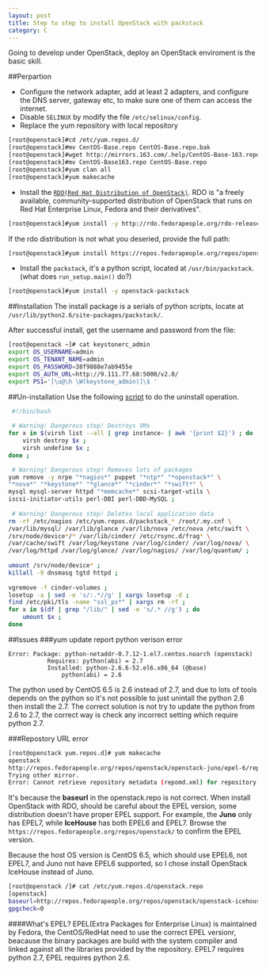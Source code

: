 ```yaml
---
layout: post
title: Step to step to install OpenStack with packstack
category: C
---
```

Going to develop under OpenStack, deploy an OpenStack enviroment is the basic skill.

##Perpartion
- Configure the network adapter, add at least 2 adapters, and configure the DNS server, gateway etc, to make sure one of them can access the internet.
- Disable `SELINUX` by modify the file `/etc/selinux/config`.
- Replace the yum repository with local repository  
 ```sh
 [root@openstack]#cd /etc/yum.repos.d/
 [root@openstack]#mv CentOS-Base.repo CentOS-Base.repo.bak
 [root@openstack]#wget http://mirrors.163.com/.help/CentOS-Base-163.repo
 [root@openstack]#mv CentOS-Base163.repo CentOS-Base.repo
 [root@openstack]#yum clan all
 [root@openstack]#yum makecache
 ```
- Install the [`RDO(Red Hat Distribution of OpenStack)`](https://openstack.redhat.com/Main_Page). RDO is "a freely available, community-supported distribution of OpenStack that runs on Red Hat Enterprise Linux, Fedora and their derivatives".  
 ```sh
 [root@openstack]#yum install -y http://rdo.fedorapeople.org/rdo-release.rpm
 ```  
 If the rdo distribution is not what you deseried, provide the full path:  
 ```sh
 [root@openstack]#yum install https://repos.fedorapeople.org/repos/openstack/openstack-icehouse/epel-6/rdo-release-icehouse-4.noarch.rpm
 ```  
- Install the `packstack`, it's a python script, located at `/usr/bin/packstack`. (what does `run_setup.main()` do?)  
 ```sh  
 [root@openstack]#yum install -y openstack-packstack
 ```

##Installation
The install package is a serials of python scripts, locate at `/usr/lib/python2.6/site-packages/packstack/`.

After successful install, get the username and password from the file:  
```sh
[root@openstack ~]# cat keystonerc_admin 
export OS_USERNAME=admin
export OS_TENANT_NAME=admin
export OS_PASSWORD=38f9888e7ab9455e
export OS_AUTH_URL=http://9.111.77.68:5000/v2.0/
export PS1='[\u@\h \W(keystone_admin)]\$ '
```

##Un-installation
Use the following [script](http://tuxlabs.com/?p=82) to do the uninstall operation.   
```sh
 #!/bin/bash
 
 # Warning! Dangerous step! Destroys VMs
for x in $(virsh list --all | grep instance- | awk '{print $2}') ; do
    virsh destroy $x ;
    virsh undefine $x ;
done ;

 # Warning! Dangerous step! Removes lots of packages
yum remove -y nrpe "*nagios*" puppet "*ntp*" "*openstack*" \
"*nova*" "*keystone*" "*glance*" "*cinder*" "*swift*" \
mysql mysql-server httpd "*memcache*" scsi-target-utils \
iscsi-initiator-utils perl-DBI perl-DBD-MySQL ;
 
 # Warning! Dangerous step! Deletes local application data
rm -rf /etc/nagios /etc/yum.repos.d/packstack_* /root/.my.cnf \
/var/lib/mysql/ /var/lib/glance /var/lib/nova /etc/nova /etc/swift \
/srv/node/device*/* /var/lib/cinder/ /etc/rsync.d/frag* \
/var/cache/swift /var/log/keystone /var/log/cinder/ /var/log/nova/ \
/var/log/httpd /var/log/glance/ /var/log/nagios/ /var/log/quantum/ ;
 
umount /srv/node/device* ;
killall -9 dnsmasq tgtd httpd ;
 
vgremove -f cinder-volumes ;
losetup -a | sed -e 's/:.*//g' | xargs losetup -d ;
find /etc/pki/tls -name "ssl_ps*" | xargs rm -rf ;
for x in $(df | grep "/lib/" | sed -e 's/.* //g') ; do
    umount $x ;
done
```

##Issues
###yum update report python verison error
```  
Error: Package: python-netaddr-0.7.12-1.el7.centos.noarch (openstack)
           Requires: python(abi) = 2.7
           Installed: python-2.6.6-52.el6.x86_64 (@base)
               python(abi) = 2.6
```  
The python used by CentOS 6.5 is 2.6 instead of 2.7, and due to lots of tools depends on the python so it's not possible to just unintall the python 2.6 then install the 2.7. The correct solution is not try to update the python from 2.6 to 2.7, the correct way is check any incorrect setting which require python 2.7.


###Repostory URL error
```sh
[root@openstack yum.repos.d]# yum makecache
openstack                                                                      | 2.9 kB     00:00     
http://repos.fedorapeople.org/repos/openstack/openstack-juno/epel-6/repodata/repomd.xml: [Errno 14] PYCURL ERROR 22 - "The requested URL returned error: 404 Not Found"
Trying other mirror.
Error: Cannot retrieve repository metadata (repomd.xml) for repository: openstack-juno. Please verify its path and try again
```
It's because the **baseurl** in the openstack.repo is not correct.
When install OpenStack with RDO, should be careful about the EPEL version, some distribution doesn't have proper EPEL support. For example, the **Juno** only has EPEL7, while **IceHouse** has both EPEL6 and EPEL7. Browse the `https://repos.fedorapeople.org/repos/openstack/` to confirm the EPEL version.

Because the host OS version is CentOS 6.5, which should use EPEL6, not EPEL7, and Juno not have EPEL6 supported, so I chose install OpenStack IceHouse instead of Juno.
```sh
[root@openstack /]# cat /etc/yum.repos.d/openstack.repo 
[openstack]  
baseurl=http://repos.fedorapeople.org/repos/openstack/openstack-icehouse/epel-6/
gpgcheck=0
```

####What's EPEL?
EPEL(Extra Packages for Enterprise Linux) is maintained by Fedora, the CentOS/RedHat need to use the correct EPEL versionr, beacause the binary packages are build with the system compiler and linked against all the libraries provided by the repository.
EPEL7 requires python 2.7, EPEL requires python 2.6.

